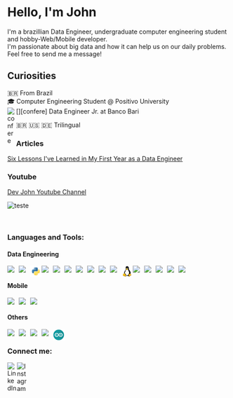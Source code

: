 <h1> Hello, I'm John </h1>
I'm a brazillian Data Engineer, undergraduate computer engineering student and hobby-Web/Mobile developer. <br />
I'm passionate about big data and how it can help us on our daily problems. <br />
Feel free to send me a message!

<h2> Curiosities </h2>
<div>
🇧🇷 From Brazil <br /> 
🎓   Computer Engineering Student @ Positivo University <br /> 
[<img align="left" alt="confere" width="20px" src="https://media-exp1.licdn.com/dms/image/C4E0BAQGZ108LeTMGbA/company-logo_200_200/0?e=2159024400&v=beta&t=YOk8DxE2UfG3FUbrVoVuWlpme0c0PtISssG_S5yKdQE" />][confere] Data Engineer Jr. at Banco Bari <br /> 

:brazil: :us: :de: Trilingual
</div>


### Articles
[Six Lessons I've Learned in My First Year as a Data Engineer][lessons_article]


### Youtube
[Dev John Youtube Channel][youtube]


![teste](https://github-readme-stats-one-eta.vercel.app/api?username=jonathangonsalves&show_icons=true&hide_border=true)

<br />


### Languages and Tools:
#### Data Engineering
<img align="left" width="26px" src="https://logodownload.org/wp-content/uploads/2017/11/amazon-web-services-logo.png" />
<img align="left" width="26px" src="https://external-content.duckduckgo.com/iu/?u=https%3A%2F%2Fwww.loxleyorbit.com%2Fwp-content%2Fuploads%2F2018%2F02%2FGoogle-Cloud-Icon-Logo-Large-192px-color-png.png&f=1&nofb=1" />
<img align="left" width="26px" src="https://raw.githubusercontent.com/github/explore/80688e429a7d4ef2fca1e82350fe8e3517d3494d/topics/python/python.png" />
<img align="left" width="26px" src="https://dwglogo.com/wp-content/uploads/2017/09/1300px-Scala_logo.png" />
<img align="left" width="26px" src="https://extendase.files.wordpress.com/2018/05/mongodb.png" />
<img align="left" width="26px" src="https://upload.wikimedia.org/wikipedia/commons/2/29/Postgresql_elephant.svg" />
<img align="left" width="26px" src="https://pngimg.com/uploads/mysql/mysql_PNG23.png" />
<img align="left" width="26px" src="https://cdn.worldvectorlogo.com/logos/microsoft-sql-server.svg" />
<img align="left" width="26px" src="https://jbasoftware.com/assets/img/software/grafana.png" />
<img align="left" width="26px" src="https://cwiki.apache.org/confluence/download/attachments/145723561/airflow_white_bg.png?api=v2" />
<img align="left" width="26px" src="https://raw.githubusercontent.com/github/explore/80688e429a7d4ef2fca1e82350fe8e3517d3494d/topics/linux/linux.png" />
<img align="left" width="26px" src="https://www.docker.com/sites/default/files/d8/2019-07/Moby-logo.png" />
<img align="left" width="26px" src="https://images.techhive.com/images/article/2014/09/hadoop-elephant-100453407-orig.jpg" />
<img align="left" width="26px" src="https://upload.wikimedia.org/wikipedia/commons/thumb/f/f3/Apache_Spark_logo.svg/1200px-Apache_Spark_logo.svg.png" />
<img align="left" width="26px" src="https://upload.wikimedia.org/wikipedia/commons/thumb/b/b4/Apache_Sqoop_logo.svg/1280px-Apache_Sqoop_logo.svg.png" />
<img align="left" width="26px" src="https://seeklogo.com/images/F/flask-logo-44C507ABB7-seeklogo.com.png" />

<br />

#### Mobile
<img align="left" width="26px" src="https://ih1.redbubble.net/image.1057190214.1918/flat,750x1000,075,f.u1.jpg" />
<img align="left" width="26px" src="https://upload.wikimedia.org/wikipedia/commons/3/3e/Android_logo_2019.png" />
<img align="left" width="26px" src="https://firebase.google.com/downloads/brand-guidelines/PNG/logo-logomark.png?hl=pt" />

<br />

#### Others
<img align="left" width="26px" src="https://www.pngkit.com/png/full/101-1010012_c-programming-icon-c-programming-language-logo.png" />
<img align="left" width="26px" src="https://raw.githubusercontent.com/isocpp/logos/master/cpp_logo.png" />
<img align="left" width="26px" src="https://image.flaticon.com/icons/svg/226/226777.svg" />
<img align="left" width="26px" src="https://www.raspberrypi.org/app/uploads/2011/10/Raspi-PGB001.png" />
<img align="left" width="26px" src="https://raw.githubusercontent.com/github/explore/80688e429a7d4ef2fca1e82350fe8e3517d3494d/topics/arduino/arduino.png" />

<br />

### Connect me:

[<img align="left" alt="LinkedIn" width="22px" src="https://image.flaticon.com/icons/svg/174/174857.svg" />][linkedin]
[<img align="left" alt="Instagram" width="22px" src="https://image.flaticon.com/icons/svg/733/733558.svg" />][instagram]
<br />





[confere]: https://www.conferecartoes.com.br/
[instagram]: https://www.instagram.com/jonathangonsalves_/
[linkedin]: https://www.linkedin.com/in/jonathangonsalves/
[lessons_article]: https://www.linkedin.com/pulse/six-lessons-ive-learned-my-first-year-data-engineer-gonsalves-/
[youtube]:https://www.youtube.com/channel/UCgaPJd8C4DtGc1oykjhHs2w
